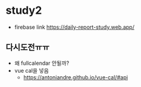 # study2

- firebase link
  https://daily-report-study.web.app/

## 다시도전ㅠㅠ

- 왜 fullcalendar 안될까?
- vue cal을 넣음
  - https://antoniandre.github.io/vue-cal/#api
